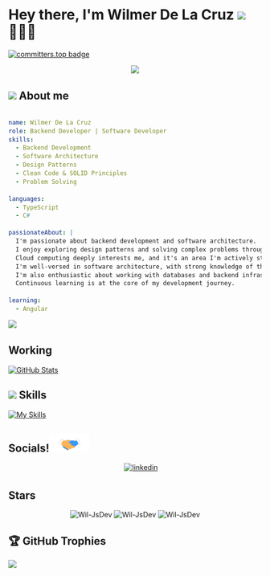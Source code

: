 # Hey there, I'm Wilmer De La Cruz <img src="https://upload.wikimedia.org/wikipedia/commons/thumb/e/e4/Twitter_Verified_Badge.svg/800px-Twitter_Verified_Badge.svg.png" height="20px"/> 👨🏽‍💻
[![committers.top badge](https://user-badge.committers.top/dominican_republic_private/Wil-JsDev.svg)](https://user-badge.committers.top/dominican_republic_private/Wil-JsDev)
<p align="center">
  <a href="https://github.com/DenverCoder1/readme-typing-svg"><img src="https://readme-typing-svg.herokuapp.com?lines=Software+Development+Student;In+Process+of+Backend+Developer;Increasing%20my%20learning&center=true&width=500&height=50"></a>
</p>

## <picture><img src = "https://github.com/7oSkaaa/7oSkaaa/blob/main/Images/about_me.gif?raw=true" width = 50px></picture> About me
<!-- My Profile -->

<div style="display: flex; align-items: center;">

``` .yml
name: Wilmer De La Cruz
role: Backend Developer | Software Developer
skills:
  - Backend Development
  - Software Architecture
  - Design Patterns
  - Clean Code & SOLID Principles
  - Problem Solving

languages:
  - TypeScript
  - C#

passionateAbout: |
  I'm passionate about backend development and software architecture.
  I enjoy exploring design patterns and solving complex problems through efficient, scalable solutions.
  Cloud computing deeply interests me, and it's an area I'm actively studying to master.
  I'm well-versed in software architecture, with strong knowledge of the CQRS pattern and a deep interest in microservices architecture.
  I'm also enthusiastic about working with databases and backend infrastructure, understanding how everything connects to build reliable and scalable systems.
  Continuous learning is at the core of my development journey.

learning:
  - Angular
```
</div> 

<img src="https://user-images.githubusercontent.com/73097560/115834477-dbab4500-a447-11eb-908a-139a6edaec5c.gif">

<h2 align="left">Working</h2>

<div>
  <p align="left">
    <a href="https://github.com/Wil-JsDev/MetaBond-Backend">
      <img src="https://github-readme-stats.vercel.app/api/pin/?username=Wil-JsDev&repo=MetaBond-Backend&theme=tokyonight" alt="GitHub Stats" />
    </a>
  </p>
</div>

## <img src="https://media2.giphy.com/media/QssGEmpkyEOhBCb7e1/giphy.gif?cid=ecf05e47a0n3gi1bfqntqmob8g9aid1oyj2wr3ds3mg700bl&rid=giphy.gif" width ="25"><b> Skills</b>
[![My Skills](https://skillicons.dev/icons?i=cs,dotnet,css,html,ts,postgres,redis,mongodb,docker,githubactions,kubernetes)](https://skillicons.dev)

## <b>Socials!</b><img src="https://github.com/0xAbdulKhalid/0xAbdulKhalid/raw/main/assets/mdImages/handshake.gif" width ="80">

<div align='center'>
<ul>
<a href="https://www.linkedin.com/in/wilmer-jose-de-la-cruz-22919925a/" target="_blank">
<img src="https://img.shields.io/badge/linkedin:  Wilmer De La Cruz-%2300acee.svg?color=405DE6&style=for-the-badge&logo=linkedin&logoColor=white" alt=linkedin style="margin-bottom: 5px;"/>
</a>
</ul>
</div>

<h2 align="left">Stars</h2> 

<div align="center">
  <img height="180em" src="https://github-readme-stats.vercel.app/api/top-langs/?username=Wil-JsDev&layout=compact&theme=tokyonight" alt="Wil-JsDev" />
  <img height="180em" src="https://github-readme-stats.vercel.app/api?username=Wil-JsDev&show_icons=true&locale=en&theme=tokyonight" alt="Wil-JsDev" />
  <img height="180em" src="https://github-readme-streak-stats.herokuapp.com/?user=Wil-JsDev&theme=tokyonight" alt="Wil-JsDev" />
</div>

## 🏆 GitHub Trophies
![](https://github-profile-trophy.vercel.app/?username=Wil-JsDev&theme=nord&no-frame=false&no-bg=true&margin-w=4)

<!-- Proudly created with GPRM ( https://gprm.itsvg.in ) -->
